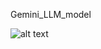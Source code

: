 Gemini_LLM_model


![alt text](<img width="1280" alt="gemini1" src="https://github.com/modamaan/Gemini_LLM_model/assets/121436543/350c1242-3ffc-4979-b441-ad2f4a977d3e">
)
